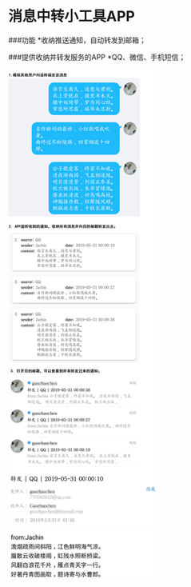 # 消息中转小工具APP



###功能
*收纳推送通知，自动转发到邮箱；


###提供收纳并转发服务的APP
*QQ、微信、手机短信；



![Image text](https://github.com/JachinGao/SMSRelay/blob/master/picture/display_3.png)